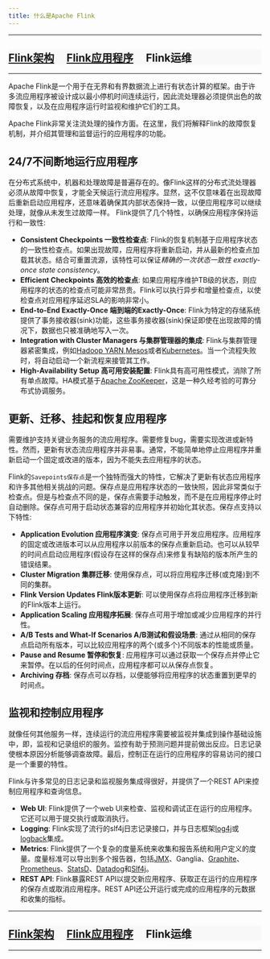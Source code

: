 ```yaml
---
title: 什么是Apache Flink
---
```


<hr/>
<div class="row">
  <div class="col-sm-12" style="background-color: #f8f8f8;">
    <h2>
      <a href="{{ site.baseurl }}/flink-architecture.html">Flink架构</a> &nbsp;
      <span class="glyphicon glyphicon-chevron-right"></span> &nbsp;
      <a href="{{ site.baseurl }}/flink-applications.html">Flink应用程序</a> &nbsp;
      <span class="glyphicon glyphicon-chevron-right"></span> &nbsp;
      Flink运维
    </h2>
  </div>
</div>
<hr/>

Apache Flink是一个用于在无界和有界数据流上进行有状态计算的框架。由于许多流应用程序被设计成以最小停机时间连续运行，因此流处理器必须提供出色的故障恢复，以及在应用程序运行时监视和维护它们的工具。

Apache Flink非常关注流处理的操作方面。在这里，我们将解释Flink的故障恢复机制，并介绍其管理和监督运行的应用程序的功能。

## 24/7不间断地运行应用程序

在分布式系统中，机器和处理故障是普遍存在的。像Flink这样的分布式流处理器必须从故障中恢复，才能全天候运行流应用程序。显然，这不仅意味着在出现故障后重新启动应用程序，还意味着确保其内部状态保持一致，以便应用程序可以继续处理，就像从未发生过故障一样。
Flink提供了几个特性，以确保应用程序保持运行和一致性:

* **Consistent Checkpoints 一致性检查点**: Flink的恢复机制基于应用程序状态的一致性检查点。如果出现故障，应用程序将重新启动，并从最新的检查点加载其状态。结合可重置流源，该特性可以保证*精确的一次状态一致性 exactly-once state consistency*。
* **Efficient Checkpoints 高效的检查点**: 如果应用程序维护TB级的状态，则应用程序的状态的检查点可能非常昂贵。Flink可以执行异步和增量检查点，以使检查点对应用程序延迟SLA的影响非常小。
* **End-to-End Exactly-Once 端到端的Exactly-Once**: Flink为特定的存储系统提供了事务接收器(sink)功能，这些事务接收器(sink)保证即使在出现故障的情况下，数据也只被准确地写入一次。
* **Integration with Cluster Managers 与集群管理器的集成**: Flink与集群管理器紧密集成，例如[Hadoop YARN](https://hadoop.apache.org),[Mesos](https://mesos.apache.org)或者[Kubernetes](https://kubernetes.io)。当一个流程失败时，将自动启动一个新流程来接管其工作。
* **High-Availability Setup 高可用安装配置**: Flink具有高可用性模式，消除了所有单点故障。HA模式基于[Apache ZooKeeper](https://zookeeper.apache.org)，这是一种久经考验的可靠分布式协调服务。

## 更新、迁移、挂起和恢复应用程序
需要维护支持关键业务服务的流应用程序。需要修复bug，需要实现改进或新特性。然而，更新有状态流应用程序并非易事。通常，不能简单地停止应用程序并重新启动一个固定或改进的版本，因为不能失去应用程序的状态。

Flink的`Savepoints保存点`是一个独特而强大的特性，它解决了更新有状态应用程序和许多其他相关挑战的问题。保存点是应用程序状态的一致快照，因此非常类似于检查点。但是与检查点不同的是，保存点需要手动触发，而不是在应用程序停止时自动删除。保存点可用于启动状态兼容的应用程序并初始化其状态。保存点支持以下特性:

* **Application Evolution 应用程序演变**: 保存点可用于开发应用程序。应用程序的固定或改进版本可以从应用程序以前版本的保存点重新启动。也可以从较早的时间点启动应用程序(假设存在这样的保存点)来修复有缺陷的版本所产生的错误结果。
* **Cluster Migration 集群迁移**: 使用保存点，可以将应用程序迁移(或克隆)到不同的集群。
* **Flink Version Updates Flink版本更新**: 可以使用保存点将应用程序迁移到新的Flink版本上运行。
* **Application Scaling 应用程序拓展**: 保存点可用于增加或减少应用程序的并行性。
* **A/B Tests and What-If Scenarios A/B测试和假设场景**: 通过从相同的保存点启动所有版本，可以比较应用程序的两个(或多个)不同版本的性能或质量。
* **Pause and Resume 暂停和恢复**: 应用程序可以通过获取一个保存点并停止它来暂停。在以后的任何时间点，应用程序都可以从保存点恢复。
* **Archiving 存档**: 保存点可以存档，以便能够将应用程序的状态重置到更早的时间点。

##  监视和控制应用程序

就像任何其他服务一样，连续运行的流应用程序需要被监视并集成到操作基础设施中，即，监视和记录组织的服务。监控有助于预测问题并提前做出反应。日志记录使根本原因分析能够调查故障。最后，控制正在运行的应用程序的容易访问的接口是一个重要的特性。

Flink与许多常见的日志记录和监视服务集成得很好，并提供了一个REST API来控制应用程序和查询信息。

* **Web UI**: Flink提供了一个web UI来检查、监视和调试正在运行的应用程序。它还可以用于提交执行或取消执行。
* **Logging**: Flink实现了流行的slf4j日志记录接口，并与日志框架[log4j](https://logging.apache.org/log4j/2.x/)或[logback](https://logback.qos.ch/)集成。
* **Metrics**: Flink提供了一个复杂的度量系统来收集和报告系统和用户定义的度量。度量标准可以导出到多个报告器，包括[JMX](https://en.wikipedia.org/wiki/Java_Management_Extensions)、Ganglia、[Graphite](https://graphiteapp.org/)、[Prometheus](https://prometheus.io/)、[StatsD](https://github.com/etsy/statsd)、[Datadog](https://www.datadoghq.com/)和[Slf4j](https://www.slf4j.org/)。
* **REST API**: Flink暴露REST API以提交新应用程序、获取正在运行的应用程序的保存点或取消应用程序。REST API还公开运行或完成的应用程序的元数据和收集的指标。

<hr/>
<div class="row">
  <div class="col-sm-12" style="background-color: #f8f8f8;">
    <h2>
      <a href="{{ site.baseurl }}/flink-architecture.html">Flink架构</a> &nbsp;
      <span class="glyphicon glyphicon-chevron-right"></span> &nbsp;
      <a href="{{ site.baseurl }}/flink-applications.html">Flink应用程序</a> &nbsp;
      <span class="glyphicon glyphicon-chevron-right"></span> &nbsp;
      Flink运维
    </h2>
  </div>
</div>
<hr/>
